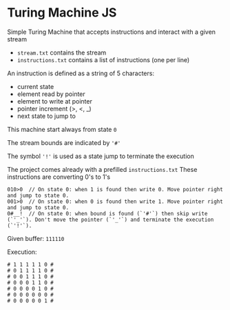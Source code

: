 # Turing Machine JS

Simple Turing Machine that accepts instructions and interact with a given stream

* `stream.txt` contains the stream
* `instructions.txt` contains a list of instructions (one per line)

An instruction is defined as a string of 5 characters:

* current state
* element read by pointer
* element to write at pointer
* pointer increment (>, <, _)
* next state to jump to

This machine start always from state `0`

The stream bounds are indicated by `'#'`

The symbol `'!'` is used as a state jump to terminate the execution

The project comes already with a prefilled `instructions.txt`
These instructions are converting 0's to 1's

```
010>0  // On state 0: when 1 is found then write 0. Move pointer right and jump to state 0.
001>0  // On state 0: when 0 is found then write 1. Move pointer right and jump to state 0.
0#__!  // On state 0: when bound is found (`'#'`) then skip write (`'_'`). Don't move the pointer (`'_'`) and terminate the execution (`'!'`).
```

Given buffer:
`111110`

Execution:

```
# 1 1 1 1 1 0 #
# 0 1 1 1 1 0 #
# 0 0 1 1 1 0 #
# 0 0 0 1 1 0 #
# 0 0 0 0 1 0 #
# 0 0 0 0 0 0 #
# 0 0 0 0 0 1 #
```

